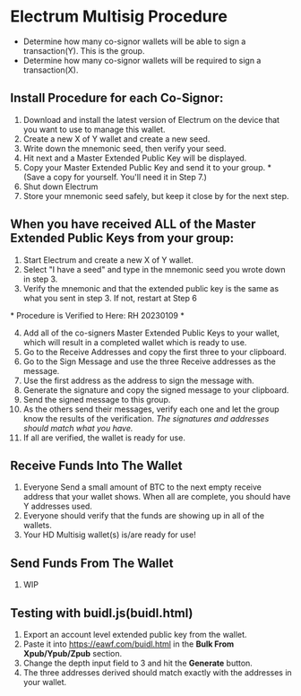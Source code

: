 # Electrum Multisig Procedure
* Determine how many co-signor wallets will be able to sign a transaction(Y). This is the group.
* Determine how many co-signor wallets will be required to sign a transaction(X).

## Install Procedure for **each** Co-Signor:
1. Download and install the latest version of Electrum on the device that you want to use to manage this wallet.
2. Create a new X of Y wallet and create a new seed. 
3. Write down the mnemonic seed, then verify your seed.
4. Hit next and a Master Extended Public Key will be displayed.
5. Copy your Master Extended Public Key and send it to your group. *(Save a copy for yourself. You'll need it in Step 7.)
6. Shut down Electrum
7. Store your mnemonic seed safely, but keep it close by for the next step.

## When you have received ALL of the Master Extended Public Keys from your group:
1. Start Electrum and create a new X of Y wallet.
2. Select "I have a seed" and type in the mnemonic seed you wrote down in step 3.
3. Verify the mnemonic and that the extended public key is the same as what you sent in step 3. If not, restart at Step 6

\* Procedure is Verified to Here: RH 20230109 \*

4. Add all of the co-signers Master Extended Public Keys to your wallet, which will result in a completed wallet which is ready to use.
5. Go to the Receive Addresses and copy the first three to your clipboard.
6. Go to the Sign Message and use the three Receive addresses as the message.
7. Use the first address as the address to sign the message with.
8. Generate the signature and copy the signed message to your clipboard.
9. Send the signed message to this group.
10. As the others send their messages, verify each one and let the group know the results of the verification. *The signatures and addresses should match what you have.*
11. If all are verified, the wallet is ready for use.

## Receive Funds Into The Wallet
1. Everyone Send a small amount of BTC to the next empty receive address that your wallet shows. When all are complete, you should have Y addresses used.
2. Everyone should verify that the funds are showing up in all of the wallets.
3. Your HD Multisig wallet(s) is/are ready for use!

## Send Funds From The Wallet
1. WIP

## Testing with buidl.js(buidl.html)
1. Export an account level extended public key from the wallet.
2. Paste it into https://eawf.com/buidl.html in the **Bulk From Xpub/Ypub/Zpub** section.
3. Change the depth input field to 3 and hit the **Generate** button.
4. The three addresses derived should match exactly with the addresses in your wallet.
